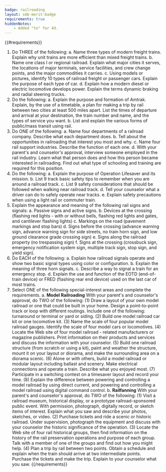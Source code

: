 ```yaml
---
badge: railroading
layout: smb-merit-badge
requirements: true
hiddenNotes:
    - Added "to" for 4d.
---
```


{{#requirements}}
1. Do THREE of the following:
    a. Name three types of modern freight trains. Explain why unit trains are more efficient than mixed freight trains.
    b. Name one class I or regional railroad. Explain what major cities it serves, the locations of major terminals, service facilities, and crew change points, and the major commodities it carries.
    c. Using models or pictures, identify 10 types of railroad freight or passenger cars. Explain the purpose of each type of car.
    d. Explain how a modern diesel or electric locomotive develops power. Explain the terms dynamic braking and radial steering trucks.
2. Do the following:
    a. Explain the purpose and formation of Amtrak. Explain, by the use of a timetable, a plan for making a trip by rail between two cities at least 500 miles apart. List the times of departure and arrival at your destination, the train number and name, and the types of service you want.
    b. List and explain the various forms of public/mass transit using rail.
3. Do ONE of the following:
    a. Name four departments of a railroad company. Describe what each department does.
    b. Tell about the opportunities in railroading that interest you most and why.
    c. Name four rail support industries. Describe the function of each one.
    d. With your parent's and counselor's approval, interview someone employed in the rail industry. Learn what that person does and how this person became interested in railroading. Find out what type of schooling and training are required for this position.
4. Do the following:
    a. Explain the purpose of Operation Lifesaver and its mission.
    b. List 9 track basic safety tips to remember when you are around a railroad track.
    c. List 9 safety considerations that should be followed when walking near railroad track.
    d. Tell your counselor what a driver can do to safely operate near tracks.
    e. Explain safety precautions when using a light rail or commuter train.
5. Explain the appearance and meaning of the following rail signs and signals:
    a. Passive signs and active signs.
    b. Devices at the crossing (flashing red lights - with or without bells, flashing red lights and gates, and cantilever flashing lights)
    c. Markings on the road (pavement markings and stop bars)
    d. Signs before the crossing (advance warning sign, advance warning sign for side streets, no train horn sign, and low ground clearance grade crossing sign)
    e. Signs along the railroad property (no trespassing sign)
    f. Signs at the crossing (crossbuck sign, emergency notification system sign, multiple track sign, stop sign, and yield sign).
6. Do EACH of the following:
    a. Explain how railroad signals operate and show two basic signal types using color or configuration.
    b. Explain the meaning of three horn signals.
    c. Describe a way to signal a train for an emergency stop.
    d. Explain the use and function of the EOTD (end-of-train device) or FRED (flashing rear end device) used on the last car of most trains.
7. Select ONE of the following special-interest areas and complete the requirements.
    a. **Model Railroading**
        With your parent's and counselor's approval, do TWO of the following:
        (1) Draw a layout of your own model railroad or one that could be built in your home. Design a point-to-point track or loop with different routings. Include one of the following: turnaround or terminal or yard or siding.
        (2) Build one model railroad car kit or one locomotive kit.
        (3) Name the scale of four popular model railroad gauges. Identify the scale of four model cars or locomotives.
        (4) Locate the Web site of four model railroad - related manufacturers or magazine publishers. Print information on their products and services and discuss the information with your counselor.
        (5) Build one railroad structure (from scratch or using a kit), paint and weather the structure, mount it on your layout or diorama, and make the surrounding area on a diorama scenic.
        (6) Alone or with others, build a model railroad or modular layout including ballast and scenery. Make electrical connections and operate a train. Describe what you enjoyed most.
        (7) Participate in a switching contest on a timesaver layout and record your time.
        (8) Explain the difference between powering and controlling a model railroad by using direct current, and powering and controlling a model railroad using digital command control.
    b. **Railfanning**
        With your parent's and counselor's approval, do TWO of the following:
        (1) Visit a railroad museum, historical display, or a prototype railroad-sponsored public event. With permission, photograph, digitally record, or sketch items of interest. Explain what you saw and describe your photos, sketches, or video.
        (2) Purchase tickets and ride a scenic or historic railroad. Under supervision, photograph the equipment and discuss with your counselor the historic significance of the operation.
        (3) Locate the Web site of four rail historical groups, then find information on the history of the rail preservation operations and purpose of each group. Talk with a member of one of the groups and find out how you might help.
        (4) Plan a trip by rail between two points. Obtain a schedule and explain when the train should arrive at two intermediate points. Purchase the tickets and make the trip. Explain to your counselor what you saw.
{{/requirements}}
